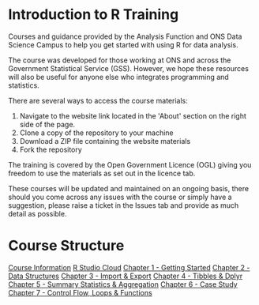 # Introduction to R Training

Courses and guidance provided by the Analysis Function and ONS Data Science Campus to help you get started with using R for data analysis.

The course was developed for those working at ONS and across the Government Statistical Service (GSS). However, we hope these resources will also be useful for anyone else who integrates programming and statistics.

There are several ways to access the course materials:

1. Navigate to the website link located in the 'About' section on the right side of the page.
2. Clone a copy of the repository to your machine
3. Download a ZIP file containing the website materials
4. Fork the repository

The training is covered by the Open Government Licence (OGL) giving you freedom to use the materials as set out in the licence tab.

These courses will be updated and maintained on an ongoing basis, there should you come across any issues with the course or simply have a suggestion, please raise a ticket in the Issues tab and provide as much detail as possible.

# Course Structure

[Course Information](https://datasciencecampus.github.io/af_introduction_to_r/)
[R Studio Cloud](https://datasciencecampus.github.io/af_introduction_to_r/R_Studio_Cloud.html)
[Chapter 1 - Getting Started](CH1_getting_started.qmd)
[Chapter 2 - Data Structures](https://datasciencecampus.github.io/af_introduction_to_r/)
[Chapter 3 - Import & Export](https://datasciencecampus.github.io/af_introduction_to_r/)
[Chapter 4 - Tibbles & Dplyr](https://datasciencecampus.github.io/af_introduction_to_r/)
[Chapter 5 - Summary Statistics & Aggregation](https://datasciencecampus.github.io/af_introduction_to_r/)
[Chapter 6 - Case Study](https://datasciencecampus.github.io/af_introduction_to_r/)
[Chapter 7 - Control Flow, Loops & Functions](https://datasciencecampus.github.io/af_introduction_to_r/)
